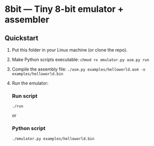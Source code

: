 # 8bit — Tiny 8-bit emulator + assembler

## Quickstart
1. Put this folder in your Linux machine (or clone the repo).
2. Make Python scripts executable:
    ```chmod +x emulator.py asm.py run```
3. Compile the assembly file:
    ```./asm.py examples/helloworld.asm -o examples/helloworld.bin```
4. Run the emulator:
    ### Run script
    ```./run```

    or

    ### Python script
    ```./emulator.py examples/helloworld.bin```